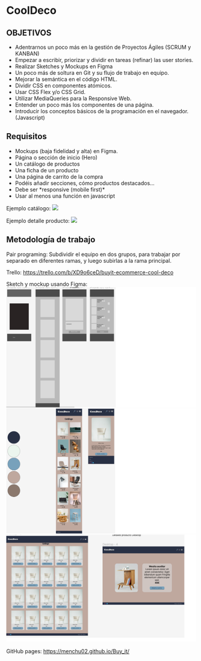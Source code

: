<h1>CoolDeco</h1>

<h2>OBJETIVOS</h2>
<ul>
<li>
Adentrarnos un poco más en la gestión de Proyectos Ágiles (SCRUM y KANBAN)
</li>
<li>
Empezar a escribir, priorizar y dividir en tareas (refinar) las user stories.
</li>
<li>
Realizar Sketches y Mockups en Figma
</li>
<li>
Un poco más de soltura en Git y su flujo de trabajo en equipo.
</li>
<li>
Mejorar la semántica en el código HTML.
</li>
<li>
Dividir CSS en componentes atómicos.
</li>
<li>
Usar CSS Flex y/o CSS Grid.
</li>
<li>
Utilizar MediaQueries para la Responsive Web.
</li>
<li>
Entender un poco más los componentes de una página.
</li>
<li>
Introducir los conceptos básicos de la programación en el navegador. (Javascript)
</li>
</ul>

<h2>Requisitos</h2>
<ul>
<li>
 Mockups (baja fidelidad y alta) en Figma.
</li>
<li>
 Página o sección de inicio (Hero)
</li>
<li>
 Un catálogo de productos
</li>
<li>
 Una ficha de un producto
</li>
<li>
 Una página de carrito de la compra
</li>
<li>
 Podéis añadir secciones, cómo productos destacados…
</li>
<li>
 Debe ser *responsive (mobile first)*
</li>
<li>
 Usar al menos una función en javascript
</li>
</ul>

Ejemplo catálogo:
<img src="https://aspiring-gaura-1f9.notion.site/image/https%3A%2F%2Fs3-us-west-2.amazonaws.com%2Fsecure.notion-static.com%2F3e133586-0f12-4e62-8897-7dfb37f06ea3%2FUntitled.png?id=87a16f7e-2e6f-44e6-b040-86954fc8919b&table=block&spaceId=c326e8f3-8d9e-4edc-aede-878e6ca6fca3&width=2000&userId=&cache=v2"/>

Ejemplo detalle producto:
<img src="https://s3.us-west-2.amazonaws.com/secure.notion-static.com/b7597659-e7d1-4d4e-b21a-1070fdd3bf0a/tienda.webp?X-Amz-Algorithm=AWS4-HMAC-SHA256&X-Amz-Content-Sha256=UNSIGNED-PAYLOAD&X-Amz-Credential=AKIAT73L2G45EIPT3X45%2F20221220%2Fus-west-2%2Fs3%2Faws4_request&X-Amz-Date=20221220T085339Z&X-Amz-Expires=86400&X-Amz-Signature=918d554a84fb7946334c76cffbefd9376897428cc1c39121bbd9a1282d718475&X-Amz-SignedHeaders=host&x-id=GetObject">

<h2>Metodología de trabajo</h2>

Pair programing:
Subdividir el equipo en dos grupos, para trabajar por separado en diferentes ramas, y luego subirlas a la rama principal.

Trello:
https://trello.com/b/XD9o6ceD/buyit-ecommerce-cool-deco

Sketch y mockup usando Figma:
<img src="./img/img_readme/gris1.png"/>
<img src="./img/img_readme/mokupmv.png"/>
<img src="./img/img_readme/mokupdesktop.png"/>

GitHub pages:
https://menchu02.github.io/Buy_it/
